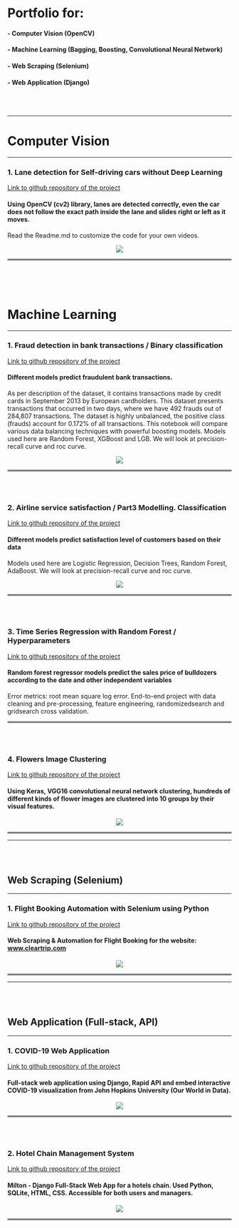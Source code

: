 # Portfolio for:
#### - Computer Vision (OpenCV)
#### - Machine Learning (Bagging, Boosting, Convolutional Neural Network)
#### - Web Scraping (Selenium)
#### - Web Application (Django)
<br>
<br>

---

# Computer Vision


---

### 1. Lane detection for Self-driving cars without Deep Learning 
[Link to github repository of the project](https://github.com/orkhan-amrullayev/lane_detection_without_deep_learning/)
<br>
#### Using OpenCV (cv2) library, lanes are detected correctly, even the car does not follow the exact path inside the lane and slides right or left as it moves.
Read the Readme.md to customize the code for your own videos.
<div align="center"> 
<img src="images/lane_detection.gif" /> 
</div>
<hr style="height:4px;border-width:0;color:gray;background-color:gray">
<br>
<br>
<br>

# Machine Learning


---
### 1. Fraud detection in bank transactions / Binary classification
[Link to github repository of the project](https://github.com/orkhan-amrullayev/fraud_detection_bank_transactions/)
<br>
#### Different models predict fraudulent bank transactions.
As per description of the dataset, it contains transactions made by credit cards in September 2013 by European cardholders. This dataset presents transactions that occurred in two days, where we have 492 frauds out of 284,807 transactions. The dataset is highly unbalanced, the positive class (frauds) account for 0.172% of all transactions.
This notebook will compare various data balancing techniques with powerful boosting models. Models used here are Random Forest, XGBoost and LGB. We will look at precision-recall curve and roc curve.
<div align="center"> 
<img src="images/fraud_roc.png" /> 
</div>
<hr style="height:4px;border-width:0;color:gray;background-color:gray">

<br>
<br>


### 2. Airline service satisfaction /  Part3 Modelling. Classification
[Link to github repository of the project](https://github.com/orkhan-amrullayev/ML1_algos/blob/main/3_modelling.ipynb)
<br>
#### Different models predict satisfaction level of customers based on their data
Models used here are Logistic Regression, Decision Trees, Random Forest, AdaBoost. We will look at precision-recall curve and roc curve.
<div align="center"> 
<img src="images/models_airline.png"/>
</div>
<hr style="height:4px;border-width:0;color:gray;background-color:gray">

<br>
<br>

### 3. Time Series Regression with Random Forest / Hyperparameters
[Link to github repository of the project](https://github.com/orkhan-amrullayev/TimeSeries_bulldozer_sales)
<br>
#### Random forest regressor models predict the sales price of bulldozers according to the date and other independent variables
Error metrics: root mean square log error.
End-to-end project with data cleaning and pre-processing, feature engineering, randomizedsearch and gridsearch cross validation.
<hr style="height:4px;border-width:0;color:gray;background-color:gray">

<br>
<br>

### 4. Flowers Image Clustering
[Link to github repository of the project](https://github.com/orkhan-amrullayev/Image_Clustering_Flowers)
<br>
#### Using Keras, VGG16 convolutional neural network clustering, hundreds of different kinds of flower images are clustered into 10 groups by their visual features. 
<div align="center"> 
<img src="images/flowers.jpg?raw=true"/>
</div>
<hr style="height:4px;border-width:0;color:gray;background-color:gray">

---

<br>
<br>

## Web Scraping (Selenium)

---

### 1. Flight Booking Automation with Selenium using Python
[Link to github repository of the project](https://github.com/orkhan-amrullayev/all_web_scraping_python_selenium/tree/main/flight_booking)
<br>
#### Web Scraping & Automation for Flight Booking for the website: www.cleartrip.com
<div align="center"> 
<img src="images/Flight-Booking.png"/>
</div>
<hr style="height:4px;border-width:0;color:gray;background-color:gray">


---

<br>
<br>

## Web Application (Full-stack, API)

---

### 1. COVID-19 Web Application
[Link to github repository of the project](https://github.com/orkhan-amrullayev/covid19) 
<br>
#### Full-stack web application using Django, Rapid API and embed interactive COVID-19 visualization from John Hopkins University (Our World in Data).
<div align="center"> 
<img src="images/covid12.jpg?raw=true"/>
</div>
<hr style="height:4px;border-width:0;color:gray;background-color:gray">

<br>
<br>

### 2. Hotel Chain Management System
[Link to github repository of the project](https://github.com/orkhan-amrullayev/hotels_chain_management/)
<br>
#### Milton - Django Full-Stack Web App for a hotels chain. Used Python, SQLite, HTML, CSS. Accessible for both users and managers.
<div align="center"> 
<img src="images/hotel.jpg?raw=true"/>
</div>
<hr style="height:4px;border-width:0;color:gray;background-color:gray">
